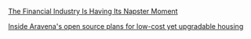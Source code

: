 <a href="http://www.bloomberg.com/news/articles/2016-04-07/the-financial-industry-is-having-its-napster-moment" target="_blank">The Financial Industry Is Having Its Napster Moment</a>

<a href="http://archinect.com/news/article/149938728/inside-aravena-s-open-source-plans-for-low-cost-yet-upgradable-housing" target="_blank">Inside Aravena's open source plans for low-cost yet upgradable housing</a>
